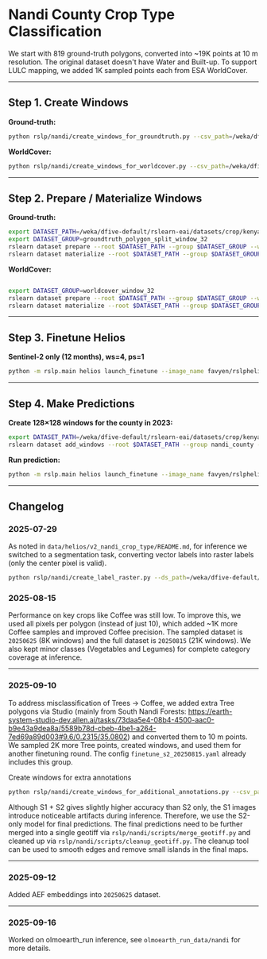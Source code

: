 # Nandi County Crop Type Classification

We start with 819 ground-truth polygons, converted into ~19K points at 10 m resolution. The original dataset doesn't have Water and Built-up. To support LULC mapping, we added 1K sampled points each from ESA WorldCover.

---

## Step 1. Create Windows

**Ground-truth:**
```bash
python rslp/nandi/create_windows_for_groundtruth.py --csv_path=/weka/dfive-default/yawenz/datasets/CGIAR/NandiGroundTruthPoints.csv --ds_path=/weka/dfive-default/rslearn-eai/datasets/crop/kenya_nandi/20250815 --window_size=32
```

**WorldCover:**
```bash
python rslp/nandi/create_windows_for_worldcover.py --csv_path=/weka/dfive-default/yawenz/datasets/CGIAR/NandiWorldCoverPoints_sampled.csv --ds_path=/weka/dfive-default/rslearn-eai/datasets/crop/kenya_nandi/20250815 --window_size=32
```

---

## Step 2. Prepare / Materialize Windows

**Ground-truth:**
```bash
export DATASET_PATH=/weka/dfive-default/rslearn-eai/datasets/crop/kenya_nandi/20250815
export DATASET_GROUP=groundtruth_polygon_split_window_32
rslearn dataset prepare --root $DATASET_PATH --group $DATASET_GROUP --workers 64 --retry-max-attempts 8
rslearn dataset materialize --root $DATASET_PATH --group $DATASET_GROUP --workers 64 --retry-max-attempts 8
```

**WorldCover:**
```bash

export DATASET_GROUP=worldcover_window_32
rslearn dataset prepare --root $DATASET_PATH --group $DATASET_GROUP --workers 64 --retry-max-attempts 8
rslearn dataset materialize --root $DATASET_PATH --group $DATASET_GROUP --workers 64 --retry-max-attempts 8
```

---

## Step 3. Finetune Helios

**Sentinel-2 only (12 months), ws=4, ps=1**
```bash
python -m rslp.main helios launch_finetune --image_name favyen/rslphelios10 --config_paths+=data/helios/v2_nandi_crop_type/finetune_s2_20250815.yaml --cluster+=ai2/titan-cirrascale --rslp_project 2025_08_15_nandi_crop_type --experiment_id nandi_crop_type_segment_helios_base_S2_ts_ws4_ps1_bs8
```

---

## Step 4. Make Predictions

**Create 128×128 windows for the county in 2023:**
```bash
export DATASET_PATH=/weka/dfive-default/rslearn-eai/datasets/crop/kenya_nandi/20250616
rslearn dataset add_windows --root $DATASET_PATH --group nandi_county --utm --resolution 10 --grid_size 128 --src_crs EPSG:4326 --box=34.6999,-0.114,35.4549,0.5672 --start 2023-03-01T00:00:00+00:00 --end 2023-03-31T00:00:00+00:00 --name nandi
```

**Run prediction:**
```bash
python -m rslp.main helios launch_finetune --image_name favyen/rslphelios10 --config_paths+=data/helios/v2_nandi_crop_type/finetune_s2_20250815.yaml --cluster+=ai2/saturn-cirrascale --mode predict --gpus 4 --experiment_id nandi_crop_type_segment_helios_base_S2_S1_ts_ws4_ps1_bs8_add_annotations_2 --rslp_project 2025_08_15_nandi_crop_type
```

---

## Changelog

### 2025-07-29

As noted in `data/helios/v2_nandi_crop_type/README.md`, for inference we switched to a segmentation task, converting vector labels into raster labels (only the center pixel is valid).
```bash
python rslp/nandi/create_label_raster.py --ds_path=/weka/dfive-default/rslearn-eai/datasets/crop/kenya_nandi/20250815
```

### 2025-08-15

Performance on key crops like Coffee was still low. To improve this, we used all pixels per polygon (instead of just 10), which added ~1K more Coffee samples and improved Coffee precision. The sampled dataset is `20250625` (8K windows) and the full dataset is `20250815` (21K windows). We also kept minor classes (Vegetables and Legumes) for complete category coverage at inference.

---

### 2025-09-10

To address misclassification of Trees → Coffee, we added extra Tree polygons via Studio (mainly from South Nandi Forests: https://earth-system-studio-dev.allen.ai/tasks/73daa5e4-08b4-4500-aac0-b9e43a9dea8a/5589b78d-cbeb-4be1-a264-7ed69a89d003#9.6/0.2315/35.0802) and converted them to 10 m points. We sampled 2K more Tree points, created windows, and used them for another finetuning round. The config `finetune_s2_20250815.yaml` already includes this group.

Create windows for extra annotations
```bash
python rslp/nandi/create_windows_for_additional_annotations.py --csv_path=/weka/dfive-default/yawenz/datasets/CGIAR/20250910_10m_pixels.csv --ds_path=/weka/dfive-default/rslearn-eai/datasets/crop/kenya_nandi/20250815 --group_name 20250912_annotations --window_size=32
```

Although S1 + S2 gives slightly higher accuracy than S2 only, the S1 images introduce noticeable artifacts during inference. Therefore, we use the S2-only model for final predictions. The final predictions need to be further merged into a single geotiff via `rslp/nandi/scripts/merge_geotiff.py` and cleaned up via `rslp/nandi/scripts/cleanup_geotiff.py`. The cleanup tool can be used to smooth edges and remove small islands in the final maps.

---

### 2025-09-12

Added AEF embeddings into `20250625` dataset.

---

### 2025-09-16

Worked on olmoearth_run inference, see `olmoearth_run_data/nandi` for more details.
